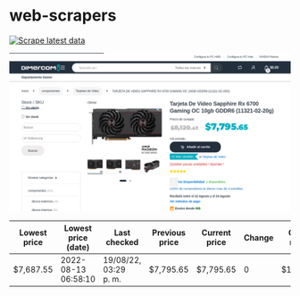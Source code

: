# web-scrapers

[![Scrape latest data](https://github.com/remusa/web-scraping/actions/workflows/scrape.yml/badge.svg)](https://github.com/remusa/web-scraping/actions/workflows/scrape.yml)

![screenshot](screenshot.png)

| Lowest price | Lowest price (date) | Last checked          | Previous price | Current price | Change | Over min. | Stock available |
| ------------ | ------------------- | --------------------- | -------------- | ------------- | ------ | --------- | --------------- |
| $7,687.55    | 2022-08-13 06:58:10 | 19/08/22, 03:29 p. m. | $7,795.65      | $7,795.65     | 0      | $108.10   | 1               |
